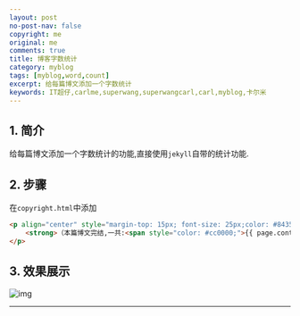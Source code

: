 ```yaml
---
layout: post
no-post-nav: false 
copyright: me
original: me
comments: true
title: 博客字数统计
category: myblog
tags: [myblog,word,count]
excerpt: 给每篇博文添加一个字数统计
keywords: IT超仔,carlme,superwang,superwangcarl,carl,myblog,卡尔米
---
```


## 1. 简介

给每篇博文添加一个字数统计的功能,直接使用`jekyll`自带的统计功能.

## 2. 步骤

在`copyright.html`中添加

```html
<p align="center" style="margin-top: 15px; font-size: 25px;color: #843534;">
    <strong>（本篇博文完结,一共:<span style="color: #cc0000;">{{ page.content | number_of_words }} </span>字）</strong>
</p>
```

## 3. 效果展示

![img]({{site.cdn}}assets/images/blog/2019/20190408233039.png)

***

